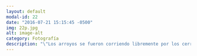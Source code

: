 ```yaml
---
layout: default
modal-id: 22
date: "2016-07-21 15:15:45 -0500"
img: 22p.jpg
alt: image-alt
category: Fotografía
description: "\"Los arroyos se fueron corriendo libremente por los cerros.\""
---
```

